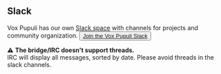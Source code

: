 ## <i class="fa-brands fa-slack"></i> Slack

Vox Pupuli has our own [Slack space](https://voxpupuli.slack.com) with
channels for projects and community organization. <button type="button" class="btn btn-outline-info">
[Join the Vox Pupuli Slack](https://short.voxpupu.li/puppetcommunity_slack_signup)
</button>

<div class="alert alert-warning" role="alert">
  ⚠️ <b>The bridge/IRC doesn't support threads.</b><br>
  IRC will display all messages, sorted by date.
  Please avoid threads in the slack channels.
</div>
